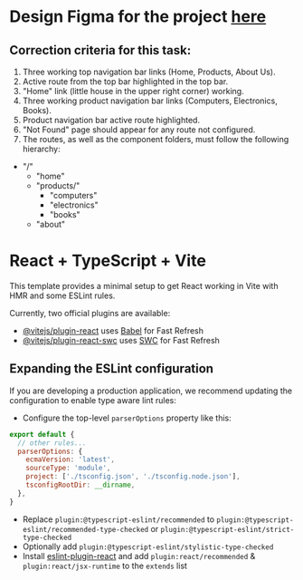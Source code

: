 # Design Figma for the project [here](https://www.figma.com/file/5cPiXC5sBQc4B4wIZKlI3i/Desafio-Rotas-React)

## Correction criteria for this task:

1) Three working top navigation bar links (Home, Products, About Us). 
2) Active route from the top bar highlighted in the top bar. 
3) "Home" link (little house in the upper right corner) working. 
4) Three working product navigation bar links (Computers, Electronics, Books). 
5) Product navigation bar active route highlighted. 
6) "Not Found" page should appear for any route not configured. 
7) The routes, as well as the component folders, must follow the following hierarchy: 
  - "/" 
    - "home" 
    - "products/" 
      - "computers" 
      - "electronics" 
      - "books" 
    - "about"

# React + TypeScript + Vite

This template provides a minimal setup to get React working in Vite with HMR and some ESLint rules.

Currently, two official plugins are available:

- [@vitejs/plugin-react](https://github.com/vitejs/vite-plugin-react/blob/main/packages/plugin-react/README.md) uses [Babel](https://babeljs.io/) for Fast Refresh
- [@vitejs/plugin-react-swc](https://github.com/vitejs/vite-plugin-react-swc) uses [SWC](https://swc.rs/) for Fast Refresh

## Expanding the ESLint configuration

If you are developing a production application, we recommend updating the configuration to enable type aware lint rules:

- Configure the top-level `parserOptions` property like this:

```js
export default {
  // other rules...
  parserOptions: {
    ecmaVersion: 'latest',
    sourceType: 'module',
    project: ['./tsconfig.json', './tsconfig.node.json'],
    tsconfigRootDir: __dirname,
  },
}
```

- Replace `plugin:@typescript-eslint/recommended` to `plugin:@typescript-eslint/recommended-type-checked` or `plugin:@typescript-eslint/strict-type-checked`
- Optionally add `plugin:@typescript-eslint/stylistic-type-checked`
- Install [eslint-plugin-react](https://github.com/jsx-eslint/eslint-plugin-react) and add `plugin:react/recommended` & `plugin:react/jsx-runtime` to the `extends` list
